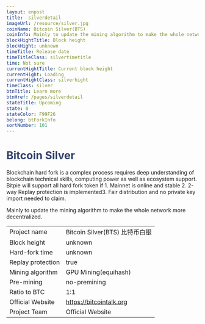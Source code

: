 ```yaml
---
layout: enpost
title:  silverdetail
imageUrl: /resource/silver.jpg
coinName: Bitcoin Silver(BTS)
coinInfo: Mainly to update the mining algorithm to make the whole network more decentralized.
blockHightTitle: Block height
blockHight: unknown
timeTitle: Release date
timeTitleClass: silvertimetitle
time: Not sure
currentHightTitle: Current block height
currentHight: Loading
currentHightClass: silverhight
timeClass: silver
btnTitle: Learn more
btnHref: /pages/silverdetail
stateTitle: Upcoming
state: 0
stateColor: F99F26
belong: btForkInfo
sortNumber: 101
---
```

<h1 style="color: #2F416A">Bitcoin Silver</h1>
<p class="summarytxt">Blockchain hard fork is a complex process requires deep understanding of blockchain technical skills, computing power as well as ecosystem support. Bitpie will support all hard fork token if 1. Mainnet is online and stable 2. 2-way Replay protection is implemented3. Fair distribution and no private key import needed to claim.
</p>
<p>Mainly to update the mining algorithm to make the whole network more decentralized.
</p>
<table class="center">
  <tbody>
    <tr>
        <td class="tablehalf">Project name</td>
        <td class="tablehalf">Bitcoin Silver(BTS) 比特币白银</td>
    </tr>
    <tr>
        <td>Block height</td>
        <td>unknown</td>
    </tr>
    <tr>
        <td>Hard-fork time</td>
        <td>unknown</td>
    </tr>
    <tr>
        <td>Replay protection</td>
        <td>true</td>
    </tr>
    <tr>
        <td>Mining algorithm</td>
        <td>GPU Mining(equihash)</td>
    </tr>
    <tr>
        <td>Pre-mining </td>
        <td>no-premining</td>
    </tr>
    <tr>
        <td>Ratio to BTC</td>
        <td>1:1</td>
    </tr>
    <tr>
        <td>Official Website</td>
        <td><a href="https://bitcointalk.org/index.php?topic=2311582" target="_blank">https://bitcointalk.org</a></td>
    </tr>
    <tr>
        <td>Project Team</td>
        <td>Official Website</td>
    </tr>
  </tbody>
</table>